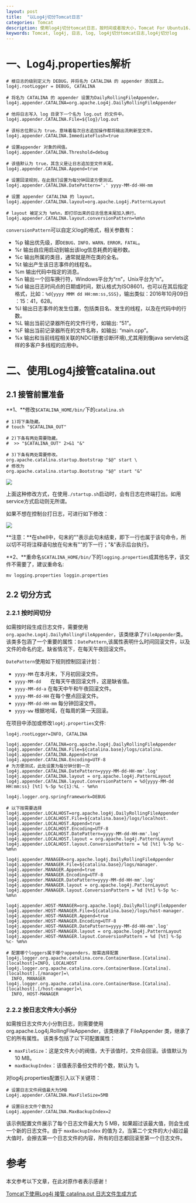 ```yaml
---
layout: post
title:  "以Log4j切分Tomcat日志"
categories: Tomcat
description: 使用log4j切分tomcat日志，按时间或者按大小，Tomcat For Ubuntu16.04。
keywords: Tomcat, log4j, 日志, log, log4j切分tomcat日志,log4j切分log
---
```


# 一、Log4j.properties解析 #

```properties  
# 根日志的级别定义为 DEBUG，并将名为 CATALINA 的 appender 添加其上。
log4j.rootLogger = DEBUG, CATALINA

# 将名为 CATALINA 的 appender 设置为DailyRollingFileAppender。
log4j.appender.CATALINA=org.apache.Log4j.DailyRollingFileAppender

# 他将日志写入 log 目录下一个名为 log.out 的文件中。
log4j.appender.CATALINA.File=${log}/log.out

# 该标志位默认为 true，意味着每次日志追加操作都将输出流刷新至文件。
log4j.appender.CATALINA.ImmediateFlush=true

# 设置appender 对象的阀值。
log4j.appender.CATALINA.Threshold=debug

# 该值默认为 true，其含义是让日志追加至文件末尾。
log4j.appender.CATALINA.Append=true

# 设置回滚规则，在此我们设置为每分钟回滚方便测试。
log4j.appender.CATALINA.DatePattern='.' yyyy-MM-dd-HH-mm

# 设置 appender CATALINA 的 layout。
log4j.appender.CATALINA.layout=org.apache.Log4j.PatternLayout

# layout 被定义为 %m%n，即打印出来的日志信息末尾加入换行。
log4j.appender.CATALINA.layout.conversionPattern=%m%n

```

`conversionPattern`可以自定义log的格式，相关参数有：

- %p 输出优先级，即`DEBUG，INFO，WARN，ERROR，FATAL`。
- %r 输出自应用启动到输出该log信息耗费的毫秒数。
- %c 输出所属的类目，通常就是所在类的全名。
- %t 输出产生该日志事件的线程名。
- %m 输出代码中指定的消息。
- %n 输出一个回车换行符，Windows平台为“rn”，Unix平台为“n”。
- %d 输出日志时间点的日期或时间，默认格式为ISO8601，也可以在其后指定格式，比如：`%d{yyyy MMM dd HH:mm:ss,SSS}`，输出类似：2016年10月09日 ：15：41，628。
- %l 输出日志事件的发生位置，包括类目名、发生的线程，以及在代码中的行数。
- %L 输出当前记录器所在的文件行号，如输出: “51”。
- %F 输出当前记录器所在的文件名称，如输出: “main.cpp”。
- %x 输出和当前线程相关联的NDC(嵌套诊断环境),尤其用到像java servlets这样的多客户多线程的应用中。


# 二、使用Log4j接管catalina.out #

## 2.1 接管前置准备 ##

**1、**修改`$CATALINA_HOME/bin/`下的`catalina.sh`

```
# 1)将下条隐藏。
# touch "$CATALINA_OUT"

# 2)下条有两处需要隐藏。
#  >> "$CATALINA_OUT" 2>&1 "&"

# 3)下条有两处需要修改。
org.apache.catalina.startup.Bootstrap "$@" start \
# 修改为
org.apache.catalina.startup.Bootstrap "$@" start "&"

```

![](http://i.imgur.com/kIFeTNQ.png)


上面这种修改方式，在使用`./startup.sh`启动时，会有日志在终端打出。如用service方式启动则无所谓。

如果不想在控制台打日志，可进行如下修改：

![](http://i.imgur.com/3q7K6wz.png)

**注意：**在shell中，句末的"\"表示此句未结束，即下一行也属于该句命令，所以切不可将注释语句放在句末有"\"的下一行；"&"表示后台执行。


**2、**重命名`$CATALINA_HOME/bin/`下的`logging.properties`成其他名字，该文件不需要了，建议重命名:

```
mv logging.properties loggin.properties
```


## 2.2 切分方式 ##

### 2.2.1 按时间切分 ###

如需按时段生成日志文件，需要使用`org.apache.Log4j.DailyRollingFileAppender`，该类继承了`FileAppender`类。该类多包涵了一个重要的属性：`DatePattern`,该属性表明什么时间回滚文件，以及文件的命名约定。缺省情况下，在每天午夜回滚文件。

`DatePattern`使用如下规则控制回滚计划：

- `yyyy-MM`				在本月末，下月初回滚文件。
- `yyyy-MM-dd	`		在每天午夜回滚文件，这是缺省值。
- `yyyy-MM-dd-a`			在每天中午和午夜回滚文件。
- `yyyy-MM-dd-HH`		在每个整点回滚文件。
- `yyyy-MM-dd-HH-mm`		每分钟回滚文件。
- `yyyy-ww`				根据地域，在每周的第一天回滚。

在项目中添加或修改`log4j.properties`文件:

```properties
log4j.rootLogger=INFO, CATALINA

log4j.appender.CATALINA=org.apache.log4j.DailyRollingFileAppender
log4j.appender.CATALINA.File=${catalina.base}/logs/catalina.
log4j.appender.CATALINA.Append=true
log4j.appender.CATALINA.Encoding=UTF-8
# 为方便测试，此处设置为每分钟分割一次
log4j.appender.CATALINA.DatePattern=yyyy-MM-dd-HH-mm'.log'
log4j.appender.CATALINA.layout = org.apache.log4j.PatternLayout
log4j.appender.CATALINA.layout.ConversionPattern = %d{yyyy-MM-dd HH:mm:ss} [%t] %-5p %c{1}:%L - %m%n

log4j.logger.org.springframework=DEBUG

# 以下按需要选择
log4j.appender.LOCALHOST=org.apache.log4j.DailyRollingFileAppender
log4j.appender.LOCALHOST.File=${catalina.base}/logs/localhost.
log4j.appender.LOCALHOST.Append=true
log4j.appender.LOCALHOST.Encoding=UTF-8
log4j.appender.LOCALHOST.DatePattern=yyyy-MM-dd-HH-mm'.log'
log4j.appender.LOCALHOST.layout = org.apache.log4j.PatternLayout
log4j.appender.LOCALHOST.layout.ConversionPattern = %d [%t] %-5p %c- %m%n

log4j.appender.MANAGER=org.apache.log4j.DailyRollingFileAppender
log4j.appender.MANAGER.File=${catalina.base}/logs/manager.
log4j.appender.MANAGER.Append=true
log4j.appender.MANAGER.Encoding=UTF-8
log4j.appender.MANAGER.DatePattern=yyyy-MM-dd-HH-mm'.log'
log4j.appender.MANAGER.layout = org.apache.log4j.PatternLayout
log4j.appender.MANAGER.layout.ConversionPattern = %d [%t] %-5p %c- %m%n

log4j.appender.HOST-MANAGER=org.apache.log4j.DailyRollingFileAppender
log4j.appender.HOST-MANAGER.File=${catalina.base}/logs/host-manager.
log4j.appender.HOST-MANAGER.Append=true
log4j.appender.HOST-MANAGER.Encoding=UTF-8
log4j.appender.HOST-MANAGER.DatePattern=yyyy-MM-dd-HH-mm'.log'
log4j.appender.HOST-MANAGER.layout = org.apache.log4j.PatternLayout
log4j.appender.HOST-MANAGER.layout.ConversionPattern = %d [%t] %-5p %c- %m%n

# 配置哪个loggers属于哪个appenders，按需选择配置
log4j.logger.org.apache.catalina.core.ContainerBase.[Catalina].[localhost]=INFO, LOCALHOST
log4j.logger.org.apache.catalina.core.ContainerBase.[Catalina].[localhost].[/manager]=\
  INFO, MANAGER
log4j.logger.org.apache.catalina.core.ContainerBase.[Catalina].[localhost].[/host-manager]=\
  INFO, HOST-MANAGER

```

### 2.2.2 按日志文件大小拆分 ###

如需按日志文件大小分割日志，则需要使用 org.apache.Log4j.RollingFileAppender，该类继承了 FileAppender 类，继承了它的所有属性。
该类多包括了以下可配置属性：

- `maxFileSize`：这是文件大小的阀值，大于该值时，文件会回滚。该值默认为 10 MB。
- `maxBackupIndex`：该值表示备份文件的个数，默认为 1。

对log4j.properties配置引入以下关键项：

```properties
# 设置日志文件阀值最大为5MB
Log4j.appender.CATALINA.MaxFileSize=5MB

# 设置日志文件个数为2
Log4j.appender.CATALINA.MaxBackupIndex=2
```

该示例配置文件展示了每个日志文件最大为 5 MB，如果超过该最大值，则会生成一个新的日志文件。由于 `maxBackupIndex` 的值为 2，当第二个文件的大小超过最大值时，会擦去第一个日志文件的内容，所有的日志都回滚至第一个日志文件。

# 参考 #
本文参考以下文章，在此对原作者表示感谢！

[Tomcat下使用Log4j 接管 catalina.out 日志文件生成方式](https://my.oschina.net/jsan/blog/205669)
